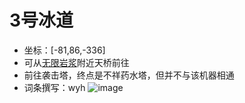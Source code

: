 # 3号冰道
- 坐标：[-81,86,-336]
- 可从[无限岩浆](https://github.com/PKU-SESS-MCserver/MCserver-Configuration/blob/main/facilities/%E4%B8%BB%E4%B8%96%E7%95%8C/%E4%B8%BB%E5%9F%BA%E5%9C%B0/%E6%97%A0%E9%99%90%E5%B2%A9%E6%B5%86.md)附近天桥前往
- 前往袭击塔，终点是不祥药水塔，但并不与该机器相通
- 词条撰写：wyh
![image](https://github.com/user-attachments/assets/986fdfd8-5838-4d0f-8a18-6944fff89316)
